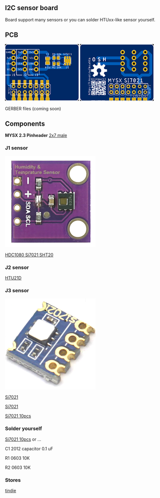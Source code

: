 ## I2C sensor board

Board support many sensors or you can solder HTUxx-like sensor yourself.

## PCB

![TOP](images/pcb_rev0_top.png) ![Bottom](images/pcb_rev0_bottom.png)

GERBER files (coming soon)

## Components

**MYSX 2.3 Pinheader** [2x7 male](http://ali.pub/3063a0 ) 

### J1 sensor

![J1 sensor](images/j1-SHT20.png)

[HDC1080 Si7021 SHT20](https://l.kool.ru/dcnop) 


### J2 sensor

[HTU21D ](https://l.kool.ru/0d2h4)

### J3 sensor
![J3 sensor](images/j3-si7021.png)

[Si7021](https://l.kool.ru/65yn8) 

[Si7021](https://l.kool.ru/g4b6w)

[Si7021 10pcs](https://l.kool.ru/fosrk)



### Solder yourself

[Si7021 10pcs](https://l.kool.ru/l910s)
or
...

C1 2012 capacitor 0.1 uF

R1 0603 10K

R2 0603 10K

### Stores

[tindie](https://www.tindie.com/products/koolru/mysx-i2c-board/)
